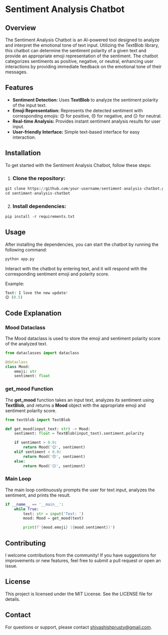 # Sentiment Analysis Chatbot

## Overview
The Sentiment Analysis Chatbot is an AI-powered tool designed to analyze and interpret the emotional tone of text input. Utilizing the TextBlob library, this chatbot can determine the sentiment polarity of a given text and provide an appropriate emoji representation of the sentiment. The chatbot categorizes sentiments as positive, negative, or neutral, enhancing user interactions by providing immediate feedback on the emotional tone of their messages.

## Features
- **Sentiment Detection:** Uses **TextBlob** to analyze the sentiment polarity of the input text.
- **Emoji Representation:** Represents the detected sentiment with corresponding emojis: 😊 for positive, 😠 for negative, and 😐 for neutral.
- **Real-time Analysis:** Provides instant sentiment analysis results for user input.
- **User-friendly Interface:** Simple text-based interface for easy interaction.

## Installation
To get started with the Sentiment Analysis Chatbot, follow these steps:

1. ### Clone the repository:

```python
git clone https://github.com/your-username/sentiment-analysis-chatbot.git
cd sentiment-analysis-chatbot
```

2. ### Install dependencies:

```python
pip install -r requirements.txt
```

## Usage
After installing the dependencies, you can start the chatbot by running the following command:

```python
python app.py
```

Interact with the chatbot by entering text, and it will respond with the corresponding sentiment emoji and polarity score.

Example:

```python
Text: I love the new update!
😊 (0.5)
```

## Code Explanation
### Mood Dataclass
The Mood dataclass is used to store the emoji and sentiment polarity score of the analyzed text.

```python
from dataclasses import dataclass

@dataclass
class Mood:
    emoji: str
    sentiment: float
```

### get_mood Function
The **get_mood** function takes an input text, analyzes its sentiment using **TextBlob**, and returns a **Mood** object with the appropriate emoji and sentiment polarity score.

```python
from textblob import TextBlob

def get_mood(input_text: str) -> Mood:
    sentiment: float = TextBlob(input_text).sentiment.polarity

    if sentiment > 0.0:
        return Mood('😊', sentiment)
    elif sentiment < 0.0:
        return Mood('😠', sentiment)
    else:
        return Mood('😐', sentiment)
```

### Main Loop
The main loop continuously prompts the user for text input, analyzes the sentiment, and prints the result.

```python
if __name__ == '__main__':
    while True:
        text: str = input('Text: ')
        mood: Mood = get_mood(text)

        print(f'{mood.emoji} ({mood.sentiment})')
```

## Contributing
I welcome contributions from the community! If you have suggestions for improvements or new features, feel free to submit a pull request or open an issue.

## License
This project is licensed under the MIT License. See the LICENSE file for details.

## Contact
For questions or support, please contact shivashishprusty@gmail.com.
